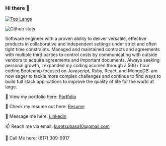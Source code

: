 ### Hi there 👋

<!--
**kurotsubasa/kurotsubasa** is a ✨ _special_ ✨ repository because its `README.md` (this file) appears on your GitHub profile.

Here are some ideas to get you started:

- 🔭 I’m currently working on ...
- 🌱 I’m currently learning ...
- 👯 I’m looking to collaborate on ...
- 🤔 I’m looking for help with ...
- 💬 Ask me about ...
- 📫 How to reach me: ...
- 😄 Pronouns: ...
- ⚡ Fun fact: ...
-->

[![Top Langs](https://github-readme-stats.vercel.app/api/top-langs/?username=kurotsubasa&layout=compact)](https://github.com/kurotsubasa/github-readme-stats)

![Github stats](https://github-readme-stats.vercel.app/api?username=kurotsubasa&show_icons=true&theme=dark)

Software engineer with a proven ability to deliver versatile, effective products in collaborative and independent settings under strict and often tight time constraints. Managed and maintained contracts and agreements with multiple third parties to control costs by communicating with outside vendors to acquire agreements and important documents. Always seeking personal growth, I expanded my coding acumen through a 500+ hour coding Bootcamp focused on Javascript, Ruby, React, and MongoDB.  am now eager to tackle more complex challenges and continue to find ways to build full stack applications to improve the quality of life for the world at large.

👀 View my portfolio here: [Portfolio](https://kurotsubasa.github.io/)

📝 Check my resume out here: [Resume](drive.google.com)

💬 Message me here: [Linkedin](https://www.linkedin.com/in/yang-hua/)

📫 Reach me via email: [kurotsubasa10@gmail.com](mailto:kurotsubasa10@gmail.com)

📲 Call Me here: (617) 309-9917
